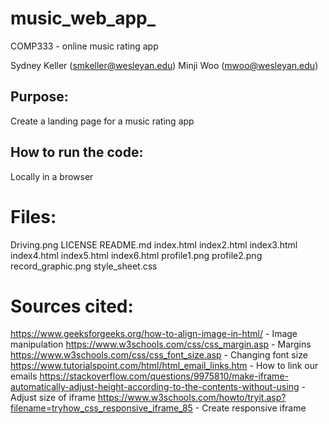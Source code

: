 # music_web_app_
COMP333 - online music rating app

Sydney Keller (<smkeller@wesleyan.edu>)
Minji Woo (<mwoo@wesleyan.edu>)

## Purpose:
Create a landing page for a music rating app

## How to run the code:
Locally in a browser

# Files:
Driving.png
LICENSE
README.md
index.html
index2.html
index3.html
index4.html
index5.html
index6.html
profile1.png
profile2.png
record_graphic.png
style_sheet.css

# Sources cited:
https://www.geeksforgeeks.org/how-to-align-image-in-html/ - Image manipulation
https://www.w3schools.com/css/css_margin.asp - Margins
https://www.w3schools.com/css/css_font_size.asp - Changing font size
https://www.tutorialspoint.com/html/html_email_links.htm - How to link our emails
https://stackoverflow.com/questions/9975810/make-iframe-automatically-adjust-height-according-to-the-contents-without-using - Adjust size
of iframe
https://www.w3schools.com/howto/tryit.asp?filename=tryhow_css_responsive_iframe_85 - Create responsive iframe
